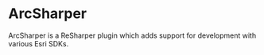 ArcSharper
==========

ArcSharper is a ReSharper plugin which adds support for development with various Esri SDKs.


